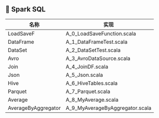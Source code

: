 ## :grapes: Spark SQL

|名称|实现|
| --- | --- |
|LoadSaveF|A_0_LoadSaveFunction.scala|
|DataFrame|A_1_DataFrameTest.scala|
|DataSet|A_2_DataSetTest.scala|
|Avro|A_3_AvroDataSource.scala|
|Join|A_4_JoinDF.scala|
|Json|A_5_Json.scala|
|Hive|A_6_HiveTables.scala|
|Parquet|A_7_Parquet.scala|
|Average|A_8_MyAverage.scala|
|AverageByAggregator|A_9_MyAverageByAggregator.scala|